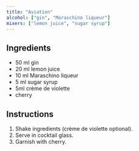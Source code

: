 ```yaml
---
title: "Aviation"
alcohol: ["gin", "Maraschino liqueur"]
mixers: ["lemon juice", "sugar syrup"]
---
```


## Ingredients

- 50 ml gin
- 20 ml lemon juice
- 10 ml Maraschino liqueur
- 5 ml sugar syrup
- 5ml crème de violette
- cherry

## Instructions

1. Shake ingredients (crème de violette optional).
2. Serve in cocktail glass.
3. Garnish with cherry.
